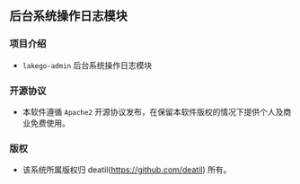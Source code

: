 ## 后台系统操作日志模块


### 项目介绍

*  `lakego-admin` 后台系统操作日志模块


### 开源协议

*  本软件遵循 `Apache2` 开源协议发布，在保留本软件版权的情况下提供个人及商业免费使用。


### 版权

*  该系统所属版权归 deatil(https://github.com/deatil) 所有。
